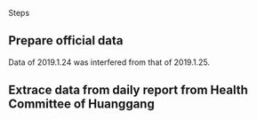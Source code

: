 Steps

## Prepare official data
Data of 2019.1.24 was interfered from that of 2019.1.25.

## Extrace data from daily report from Health Committee of Huanggang

## 